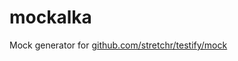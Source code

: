 # mockalka

Mock generator for [github.com/stretchr/testify/mock](https://pkg.go.dev/github.com/stretchr/testify/mock)
